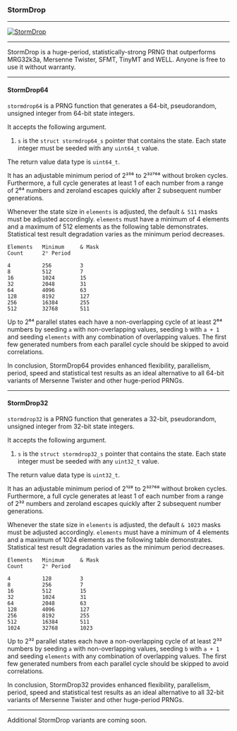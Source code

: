 ### StormDrop

---

[![StormDrop](https://repository-images.githubusercontent.com/1038334939/bfbf2473-8fc6-431d-bb26-41131bea9cbc "StormDrop")](https://github.com/wstaffordp/stormdrop/tree/master/src)

---

StormDrop is a huge-period, statistically-strong PRNG that outperforms MRG32k3a, Mersenne Twister, SFMT, TinyMT and WELL. Anyone is free to use it without warranty.

---

#### StormDrop64

`stormdrop64` is a PRNG function that generates a 64-bit, pseudorandom, unsigned integer from 64-bit state integers.

It accepts the following argument.

1. `s` is the `struct stormdrop64_s` pointer that contains the state. Each state integer must be seeded with any `uint64_t` value.

The return value data type is `uint64_t`.

It has an adjustable minimum period of 2²⁵⁶ to 2³²⁷⁶⁸ without broken cycles. Furthermore, a full cycle generates at least 1 of each number from a range of 2⁶⁴ numbers and zeroland escapes quickly after 2 subsequent number generations.

Whenever the state size in `elements` is adjusted, the default `& 511` masks must be adjusted accordingly. `elements` must have a minimum of 4 elements and a maximum of 512 elements as the following table demonstrates. Statistical test result degradation varies as the minimum period decreases.

```
Elements   Minimum     & Mask
Count      2ⁿ Period

4          256         3
8          512         7
16         1024        15
32         2048        31
64         4096        63
128        8192        127
256        16384       255
512        32768       511
```

Up to 2⁶⁴ parallel states each have a non-overlapping cycle of at least 2⁶⁴ numbers by seeding `a` with non-overlapping values, seeding `b` with `a + 1` and seeding `elements` with any combination of overlapping values. The first few generated numbers from each parallel cycle should be skipped to avoid correlations.

In conclusion, StormDrop64 provides enhanced flexibility, parallelism, period, speed and statistical test results as an ideal alternative to all 64-bit variants of Mersenne Twister and other huge-period PRNGs.

---

#### StormDrop32

`stormdrop32` is a PRNG function that generates a 32-bit, pseudorandom, unsigned integer from 32-bit state integers.

It accepts the following argument.

1. `s` is the `struct stormdrop32_s` pointer that contains the state. Each state integer must be seeded with any `uint32_t` value.

The return value data type is `uint32_t`.

It has an adjustable minimum period of 2¹²⁸ to 2³²⁷⁶⁸ without broken cycles. Furthermore, a full cycle generates at least 1 of each number from a range of 2³² numbers and zeroland escapes quickly after 2 subsequent number generations.

Whenever the state size in `elements` is adjusted, the default `& 1023` masks must be adjusted accordingly. `elements` must have a minimum of 4 elements and a maximum of 1024 elements as the following table demonstrates. Statistical test result degradation varies as the minimum period decreases.

```
Elements   Minimum     & Mask
Count      2ⁿ Period

4          128         3
8          256         7
16         512         15
32         1024        31
64         2048        63
128        4096        127
256        8192        255
512        16384       511
1024       32768       1023
```

Up to 2³² parallel states each have a non-overlapping cycle of at least 2³² numbers by seeding `a` with non-overlapping values, seeding `b` with `a + 1` and seeding `elements` with any combination of overlapping values. The first few generated numbers from each parallel cycle should be skipped to avoid correlations.

In conclusion, StormDrop32 provides enhanced flexibility, parallelism, period, speed and statistical test results as an ideal alternative to all 32-bit variants of Mersenne Twister and other huge-period PRNGs.

---

Additional StormDrop variants are coming soon.
